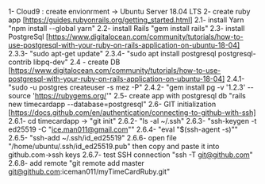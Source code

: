 1- Cloud9 : create envionrment -> Ubuntu Server 18.04 LTS
2- create ruby app [https://guides.rubyonrails.org/getting_started.html]
2.1- install Yarn "npm install --global yarn"
2.2- install Rails "gem install rails"
2.3- install PostgreSql [https://www.digitalocean.com/community/tutorials/how-to-use-postgresql-with-your-ruby-on-rails-application-on-ubuntu-18-04]
2.3.3- "sudo apt-get update"
2.3.4- "sudo apt install postgresql postgresql-contrib libpq-dev"
2.4 - create DB [https://www.digitalocean.com/community/tutorials/how-to-use-postgresql-with-your-ruby-on-rails-application-on-ubuntu-18-04]
2.4.1- "sudo -u postgres createuser -s mez -P"
2.4.2- "gem install pg -v '1.2.3' --source 'https://rubygems.org/'"
2.5- create app with postgresql db "rails new timecardapp --database=postgresql"
2.6- GIT initialization [https://docs.github.com/en/authentication/connecting-to-github-with-ssh]
2.6.1- cd timecardapp -> "git init"
2.6.2- "ls -al ~/.ssh"
2.6.3- "ssh-keygen -t ed25519 -C "ice.man011@gmail.com""
2.6.4- "eval "$(ssh-agent -s)""
2.6.5- "ssh-add ~/.ssh/id_ed25519"
2.6.6- open file "/home/ubuntu/.ssh/id_ed25519.pub" then copy and paste it into github.com->ssh keys
2.6.7- test SSH connection "ssh -T git@github.com"
2.6.8- add remote "git remote add master git@github.com:iceman011/myTimeCardRuby.git"
